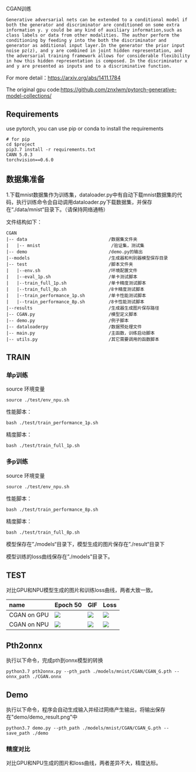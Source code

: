 CGAN训练

```
Generative adversarial nets can be extended to a conditional model if both the generator and discriminator are conditioned on some extra information y. y could be any kind of auxiliary information,such as class labels or data from other modalities. The author perform the conditioning by feeding y into the both the discriminator and generator as additional input layer.In the generator the prior input noise pz(z), and y are combined in joint hidden representation, and the adversarial training framework allows for considerable flexibility in how this hidden representation is composed. In the discriminator x and y are presented as inputs and to a discriminative function.
```

For more detail：https://arxiv.org/abs/1411.1784

The original gpu code:https://github.com/znxlwm/pytorch-generative-model-collections/

## Requirements

use pytorch, you can use pip or conda to install the requirements

```
# for pip
cd $project
pip3.7 install -r requirements.txt
CANN 5.0.3
torchvision==0.6.0
```



## 数据集准备

1.下载mnist数据集作为训练集，dataloader.py中有自动下载mnist数据集的代码，执行训练命令会自动调用dataloader.py下载数据集，并保存在“./data/mnist“目录下。（请保持网络通畅）

文件结构如下：


```
CGAN
|-- data                               /数据集文件夹
|   |-- mnist                           /验证集，测试集
|-- demo                               /demo.py的输出
|--models                              /生成器和判别器模型保存目录
|-- test                               /脚本文件夹
|   |--env.sh                          /环境配置文件
|   |--eval_1p.sh                      /单卡测试脚本
|   |--train_full_1p.sh                /单卡精度测试脚本
|   |--train_full_8p.sh                /8卡精度测试脚本
|   |--train_performance_1p.sh         /单卡性能测试脚本
|   |--train_performance_8p.sh         /8卡性能测试脚本
|--results                             /生成器生成图片保存路径
|-- CGAN.py                            /模型定义脚本
|-- demo.py                            /例子脚本
|-- dataloaderpy                       /数据预处理文件
|-- main.py                            /主函数，训练启动脚本
|-- utils.py                           /其它需要调用的函数脚本
```



## TRAIN

### 单p训练

source 环境变量

```
source ./test/env_npu.sh
```

性能脚本：

```
bash ./test/train_performance_1p.sh
```

精度脚本：

```
bash ./test/train_full_1p.sh
```



### 多p训练

source 环境变量

```
source ./test/env_npu.sh
```

性能脚本：

```
bash ./test/train_performance_8p.sh
```

精度脚本：

```
bash ./test/train_full_8p.sh
```

模型保存在”./models“目录下，模型生成的图片保存在”./result“目录下

模型训练的loss曲线保存在”./models"目录下。

## TEST

对比GPU和NPU模型生成的图片和训练loss曲线，两者大致一致。

| name        | Epoch 50                                            | GIF                                                          | Loss                                            |
| :---------- | --------------------------------------------------- | ------------------------------------------------------------ | ----------------------------------------------- |
| CGAN on GPU | ![](README.assets/CGAN_epoch050-16371345386081.png) | ![](README.assets/CGAN_generate_animation-16371345738152.gif) | ![](README.assets/CGAN_loss-16371346002224.png) |
| CGAN on NPU | ![](README.assets/CGAN_epoch050-16371346136555.png) | ![](README.assets/CGAN_generate_animation-16371346226546.gif) | ![](README.assets/CGAN_loss-16371346305157.png) |

## Pth2onnx

执行以下命令，完成pth到onnx模型的转换

```
python3.7 pth2onnx.py --pth_path ./models/mnist/CGAN/CGAN_G.pth --onnx_path ./CGAN.onnx
```

## Demo

执行以下命令，程序会自动生成输入并经过网络产生输出，将输出保存在"demo/demo_result.png"中
```
python3.7 demo.py --pth_path ./models/mnist/CGAN/CGAN_G.pth --save_path ./demo
```

### 精度对比

对比GPU和NPU生成的图片和loss曲线，两者差异不大，精度达标。

